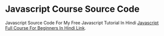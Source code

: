 # Javascript Course Source Code
Javascript Source Code For My Free Javascript Tutorial In Hindi
[Javascript Full Course For Beginners In Hindi Link](https://youtu.be/N7eAJRl5lzE).
